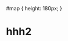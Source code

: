 <link rel="stylesheet" href="https://unpkg.com/leaflet@1.9.2/dist/leaflet.css"
     integrity="sha256-sA+zWATbFveLLNqWO2gtiw3HL/lh1giY/Inf1BJ0z14="
     crossorigin=""/>
 
<!-- Make sure you put this AFTER Leaflet's CSS -->
<script src="https://unpkg.com/leaflet@1.9.2/dist/leaflet.js"
     integrity="sha256-o9N1jGDZrf5tS+Ft4gbIK7mYMipq9lqpVJ91xHSyKhg="
     crossorigin=""></script>

#map { height: 180px; }     

<div id="map"></div>

     
<div id="text"></div>
<div id=two">
<h1>hhh2</h1>
</div>
 
<script>
document.getElementById("text").innerHTML = "Text added by JavaScript code";
var map = L.map('map').setView([51.505, -0.09], 13);
</script>
 
